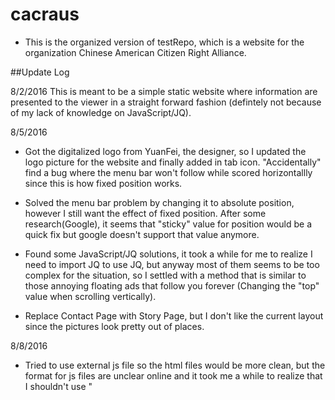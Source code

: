 # cacraus

- This is the organized version of testRepo, which is a website for the organization Chinese American Citizen Right Alliance.

##Update Log

8/2/2016
This is meant to be a simple static website where information are presented to the viewer in a straight forward fashion (defintely not because of my lack of knowledge on JavaScript/JQ).

8/5/2016
- Got the digitalized logo from YuanFei, the designer, so I updated the logo picture for the website and finally added in tab icon. "Accidentally" find a bug where the menu bar won't follow while scored horizontallly since this is how fixed position works.

- Solved the menu bar problem by changing it to absolute position, however I still want the effect of fixed position. After some research(Google), it seems that "sticky" value for position would be a quick fix but google doesn't support that value anymore.

- Found some JavaScript/JQ solutions, it took a while for me to realize I need to import JQ to use JQ, but anyway most of them seems to be too complex for the situation, so I settled with a method that is similar to those annoying floating ads that follow you forever (Changing the "top" value when scrolling vertically).

- Replace Contact Page with Story Page, but I don't like the current layout since the pictures look pretty out of places.

8/8/2016
- Tried to use external js file so the html files would be more clean, but the format for js files are unclear online and it took me a while to realize that I shouldn't use "<script>" in a js file, at least that was the case for Chrome.

- Found a bug/decide flaw that div would overlap which destoryed my formating, an easy fix would be making everything float left which I doubted would be optimal.


